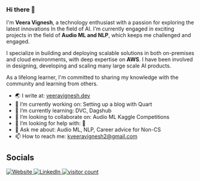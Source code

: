 ### Hi there 👋
I'm **Veera Vignesh**, a technology enthusiast with a passion for exploring the latest innovations In the field of AI. I'm currently engaged in exciting projects in the field of **Audio ML and NLP**, which keeps me challenged and engaged.

I specialize in building and deploying scalable solutions in both on-premises and cloud environments, with deep expertise on **AWS**. I have been involved in designing, developing and scaling many large scale AI products.

As a lifelong learner, I'm committed to sharing my knowledge with the community and learning from others.

- 🌏 I write at: [veeravignesh.dev](https://veeravignesh.dev/)
- 🔭 I’m currently working on: Setting up a blog with Quart
- 🌱 I’m currently learning: DVC, Dagshub
- 👯 I’m looking to collaborate on: Audio ML Kaggle Competitions
- 🤔 I’m looking for help with: 🤞
- 💬 Ask me about: Audio ML, NLP, Career advice for Non-CS
- 📫 How to reach me: kveeravignesh2@gmail.com

## Socials
<p>
  <a href="https:/veeravignesh.dev"><img src="https://img.shields.io/badge/Website-Veera%20Vignesh-blue?style=flat" alt="Website">
  <a href="https://linkedin.com/in/veeravignesh1"><img src="https://img.shields.io/badge/Linkedin-Veera%20Vignesh-blue?style=flat&logo=linkedin" alt="LinkedIn"> 
  <img src="https://komarev.com/ghpvc/?username=veeravignesh1&label=Profile%20views&color=0e75b6&style=flat" alt="visitor count" />
</p>
